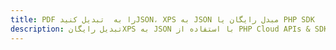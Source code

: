 ---title: PDF را به  تبدیل کنیدJSON، XPS به JSON مبدل رایگان یا PHP SDKdescription: تبدیل رایگانXPS به JSON با استفاده از PHP Cloud APIs & SDK همچنین اسناد PDF را در Cloud ایجاد، ویرایش و رندر کنید.---